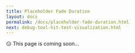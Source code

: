 ```yaml
---
title: Placeholder Fade Duration
layout: docs
permalink: /docs/placeholder-fade-duration.html
next: debug-tool-hit-test-visualization.html
---
```


<div class = "warning">😑 This page is coming soon...</div>